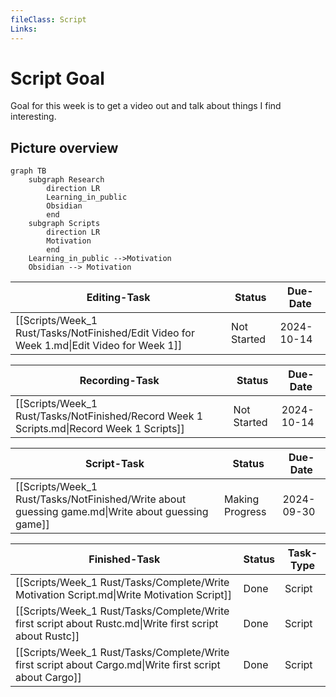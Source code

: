 ```yaml
---
fileClass: Script
Links: 
---
```

# Script Goal

Goal for this week is to get a video out and talk about things I find interesting.

## Picture overview

```mermaid
graph TB
	subgraph Research
		direction LR
		Learning_in_public
		Obsidian
		end
	subgraph Scripts
		direction LR
		Motivation
		end
	Learning_in_public -->Motivation
	Obsidian --> Motivation
```




| Editing-Task                                                                              | Status      | Due-Date   |
| ----------------------------------------------------------------------------------------- | ----------- | ---------- |
| [[Scripts/Week_1 Rust/Tasks/NotFinished/Edit Video for Week 1.md\|Edit Video for Week 1]] | Not Started | 2024-10-14 |


| Recording-Task                                                                            | Status      | Due-Date   |
| ----------------------------------------------------------------------------------------- | ----------- | ---------- |
| [[Scripts/Week_1 Rust/Tasks/NotFinished/Record Week 1 Scripts.md\|Record Week 1 Scripts]] | Not Started | 2024-10-14 |


| Script-Task                                                                                       | Status          | Due-Date   |
| ------------------------------------------------------------------------------------------------- | --------------- | ---------- |
| [[Scripts/Week_1 Rust/Tasks/NotFinished/Write about guessing game.md\|Write about guessing game]] | Making Progress | 2024-09-30 |


| Finished-Task                                                                                            | Status | Task-Type |
| -------------------------------------------------------------------------------------------------------- | ------ | --------- |
| [[Scripts/Week_1 Rust/Tasks/Complete/Write Motivation Script.md\|Write Motivation Script]]               | Done   | Script    |
| [[Scripts/Week_1 Rust/Tasks/Complete/Write first script about Rustc.md\|Write first script about Rustc]] | Done   | Script    |
| [[Scripts/Week_1 Rust/Tasks/Complete/Write first script about Cargo.md\|Write first script about Cargo]] | Done   | Script    |
